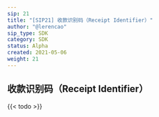 ```yaml
---
sip: 21
title: "[SIP21] 收款识别码（Receipt Identifier）"
author: "@lerencao"
sip_type: SDK
category: SDK
status: Alpha
created: 2021-05-06
weight: 21
---
```


## 收款识别码（Receipt Identifier）


<!--more-->

{{< todo >}}